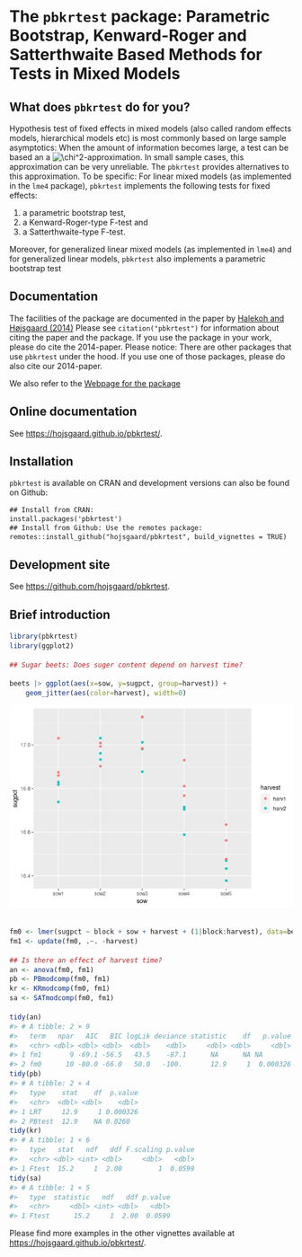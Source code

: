 The `pbkrtest` package: Parametric Bootstrap, Kenward-Roger and
Satterthwaite Based Methods for Tests in Mixed Models
================

<!-- README.md is generated from README.Rmd. Please edit only README.Rmd! -->

## What does `pbkrtest` do for you?

Hypothesis test of fixed effects in mixed models (also called random
effects models, hierarchical models etc) is most commonly based on large
sample asymptotics: When the amount of information becomes large, a test
can be based an a
![\\chi^2](https://latex.codecogs.com/png.image?%5Cdpi%7B110%7D&space;%5Cbg_white&space;%5Cchi%5E2
"\\chi^2")-approximation. In small sample cases, this approximation can
be very unreliable. The `pbkrtest` provides alternatives to this
approximation. To be specific: For linear mixed models (as implemented
in the `lme4` package), `pbkrtest` implements the following tests for
fixed effects:

1.  a parametric bootstrap test,
2.  a Kenward-Roger-type F-test and
3.  a Satterthwaite-type F-test.

Moreover, for generalized linear mixed models (as implemented in `lme4`)
and for generalized linear models, `pbkrtest` also implements a
parametric bootstrap test

## Documentation

The facilities of the package are documented in the paper by [Halekoh
and Højsgaard
(2014)](https://www.jstatsoft.org/htaccess.php?volume=059&type=i&issue=09&filename=paper)
Please see `citation("pbkrtest")` for information about citing the paper
and the package. If you use the package in your work, please do cite the
2014-paper. Please notice: There are other packages that use `pbkrtest`
under the hood. If you use one of those packages, please do also cite
our 2014-paper.

We also refer to the [Webpage for the
package](https://people.math.aau.dk/~sorenh/software/pbkrtest/index.html)

<!-- badges: 
[![R build status](https://github.com/hojsgaard/pbkrtest/workflows/R-CMD-check/badge.svg)](https://github.com/hojsgaard/pbkrtest/actions) 
[![codecov.io](https://codecov.io/gh/hojsgaard/dlmextra/branch/master/graphs/badge.svg)](https://codecov.io/gh/hojsgaard/dlmextra?branch=master)
badges: end -->

## Online documentation

See <https://hojsgaard.github.io/pbkrtest/>.

## Installation

`pbkrtest` is available on CRAN and development versions can also be
found on Github:

    ## Install from CRAN:
    install.packages('pbkrtest')
    ## Install from Github: Use the remotes package:
    remotes::install_github("hojsgaard/pbkrtest", build_vignettes = TRUE)

## Development site

See <https://github.com/hojsgaard/pbkrtest>.

## Brief introduction

``` r
library(pbkrtest)
library(ggplot2)

## Sugar beets: Does suger content depend on harvest time?

beets |> ggplot(aes(x=sow, y=sugpct, group=harvest)) +
    geom_jitter(aes(color=harvest), width=0)
```

![](README_files/figure-gfm/unnamed-chunk-2-1.png)<!-- -->

``` r

fm0 <- lmer(sugpct ~ block + sow + harvest + (1|block:harvest), data=beets)
fm1 <- update(fm0, .~. -harvest)

## Is there an effect of harvest time?
an <- anova(fm0, fm1)
pb <- PBmodcomp(fm0, fm1)
kr <- KRmodcomp(fm0, fm1)
sa <- SATmodcomp(fm0, fm1)

tidy(an)
#> # A tibble: 2 × 9
#>   term   npar   AIC   BIC logLik deviance statistic    df   p.value
#>   <chr> <dbl> <dbl> <dbl>  <dbl>    <dbl>     <dbl> <dbl>     <dbl>
#> 1 fm1       9 -69.1 -56.5   43.5    -87.1      NA      NA NA       
#> 2 fm0      10 -80.0 -66.0   50.0   -100.       12.9     1  0.000326
tidy(pb)
#> # A tibble: 2 × 4
#>   type    stat    df  p.value
#>   <chr>  <dbl> <dbl>    <dbl>
#> 1 LRT     12.9     1 0.000326
#> 2 PBtest  12.9    NA 0.0260
tidy(kr)
#> # A tibble: 1 × 6
#>   type   stat   ndf   ddf F.scaling p.value
#>   <chr> <dbl> <int> <dbl>     <dbl>   <dbl>
#> 1 Ftest  15.2     1  2.00         1  0.0599
tidy(sa)
#> # A tibble: 1 × 5
#>   type  statistic   ndf   ddf p.value
#>   <chr>     <dbl> <int> <dbl>   <dbl>
#> 1 Ftest      15.2     1  2.00  0.0599
```

Please find more examples in the other vignettes available at
<https://hojsgaard.github.io/pbkrtest/>.
